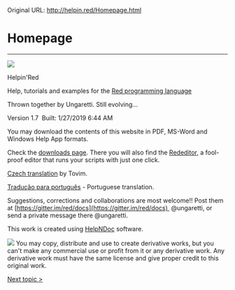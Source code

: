 Original URL: <http://helpin.red/Homepage.html>

# Homepage

* * *

![](http://helpin.red/lib/smallredicon.png)

Helpin'Red

Help, tutorials and examples for the [Red programming language](https://www.red-lang.org/)

Thrown together by Ungaretti. Still evolving...

Version 1.7  Built: 1/27/2019 6:44 AM

You may download the contents of this website in PDF, MS-Word and Windows Help App formats.

Check the [downloads page](http://helpin.red/Downloads.html). There you will also find the [Rededitor](http://helpin.red/Rededitor.html), a fool-proof editor that runs your scripts with just one click.

[Czech translation](http://helpin.red/cs/index.html) by Tovim.

[Tradução para português](http://helpin.red/pt/index.html) - Portuguese translation.

Suggestions, corrections and collaborations are most welcome!! Post them at [https://gitter.im/red/docs](https://gitter.im/red/docs)  @ungaretti, or send a private message there @ungaretti.

This work is created using [HelpNDoc](https://www.helpndoc.com/) software.

![](http://helpin.red/lib/by-nc-sa.png) You may copy, distribute and use to create derivative works, but you can't make any commercial use or profit from it or any derivative work. Any derivative work must have the same license and give proper credit to this original work.

[Next topic &gt;](http://helpin.red/Downloads.html)
